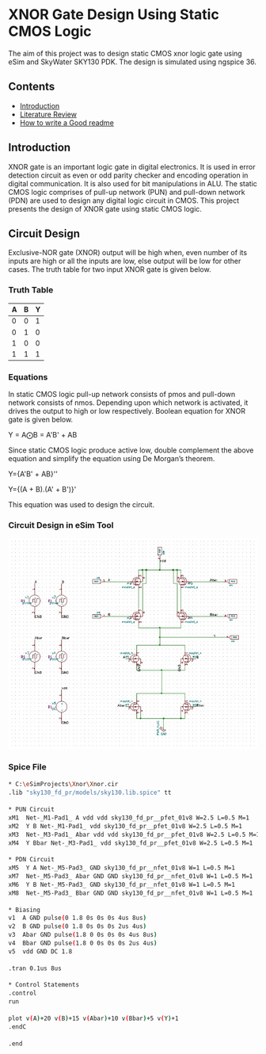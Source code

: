 # XNOR Gate Design Using Static CMOS Logic

The aim of this project was to design static CMOS xnor logic gate using  eSim and SkyWater SKY130 PDK.
The design is simulated using ngspice 36.


## Contents

 - [Introduction](https://awesomeopensource.com/project/elangosundar/awesome-README-templates)
 - [Literature Review](https://github.com/matiassingers/awesome-readme)
 - [How to write a Good readme](https://bulldogjob.com/news/449-how-to-write-a-good-readme-for-your-github-project)


## Introduction

XNOR gate is an important logic gate in digital electronics. It is used in error detection circuit as even or odd parity checker and encoding operation in digital communication.  It is also used for bit manipulations in ALU. The static CMOS logic comprises of pull-up network (PUN) and pull-down network (PDN) are used to design any digital logic circuit in CMOS. This project presents the design of XNOR gate using static CMOS logic.
## Circuit Design

Exclusive-NOR gate (XNOR) output will be high when, even number of its inputs are high or all the inputs are low, else output will be low for other cases. The truth table for two input XNOR gate is given below.
### Truth Table

| A | B | Y |
| -------------- | --------------- | --------------- |
| 0 | 0 | 1 |
| 0 | 1 | 0 |
| 1 | 0 | 0 |
| 1 | 1 | 1 |

### Equations

In static CMOS logic pull-up network consists of pmos and pull-down network consists of nmos. Depending upon which network is activated, it drives the output to high or low respectively. Boolean equation for XNOR gate is given below.

Y = A⨀B = A'B' + AB

Since static CMOS logic produce active low, double complement the above equation and simplify the equation using De Morgan’s theorem.

Y={A'B' + AB}''

Y={(A + B).(A' + B')}'

This equation was used to design the circuit.

### Circuit Design in eSim Tool

<img src='images/Circuit.jpeg'>

### Spice File

```bash
* C:\eSimProjects\Xnor\Xnor.cir
.lib "sky130_fd_pr/models/sky130.lib.spice" tt

* PUN Circuit
xM1  Net-_M1-Pad1_ A vdd vdd sky130_fd_pr__pfet_01v8 W=2.5 L=0.5 M=1
xM2  Y B Net-_M1-Pad1_ vdd sky130_fd_pr__pfet_01v8 W=2.5 L=0.5 M=1
xM3  Net-_M3-Pad1_ Abar vdd vdd sky130_fd_pr__pfet_01v8 W=2.5 L=0.5 M=1
xM4  Y Bbar Net-_M3-Pad1_ vdd sky130_fd_pr__pfet_01v8 W=2.5 L=0.5 M=1

* PDN Circuit
xM5  Y A Net-_M5-Pad3_ GND sky130_fd_pr__nfet_01v8 W=1 L=0.5 M=1
xM7  Net-_M5-Pad3_ Abar GND GND sky130_fd_pr__nfet_01v8 W=1 L=0.5 M=1
xM6  Y B Net-_M5-Pad3_ GND sky130_fd_pr__nfet_01v8 W=1 L=0.5 M=1
xM8  Net-_M5-Pad3_ Bbar GND GND sky130_fd_pr__nfet_01v8 W=1 L=0.5 M=1

* Biasing		
v1  A GND pulse(0 1.8 0s 0s 0s 4us 8us)	
v2  B GND pulse(0 1.8 0s 0s 0s 2us 4us)			
v3  Abar GND pulse(1.8 0 0s 0s 0s 4us 8us)			
v4  Bbar GND pulse(1.8 0 0s 0s 0s 2us 4us)			
v5  vdd GND DC 1.8

.tran 0.1us 8us

* Control Statements
.control
run

plot v(A)+20 v(B)+15 v(Abar)+10 v(Bbar)+5 v(Y)+1
.endC

.end
```
